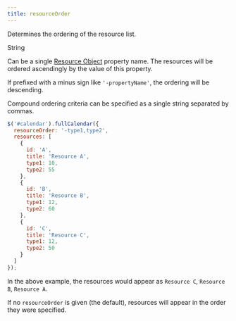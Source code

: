 ```yaml
---
title: resourceOrder
---
```


Determines the ordering of the resource list.

<div class='spec' markdown='1'>
String
</div>

Can be a single [Resource Object](resource-object) property name. The resources will be ordered ascendingly by the value of this property.

If prefixed with a minus sign like `'-propertyName'`, the ordering will be descending.

Compound ordering criteria can be specified as a single string separated by commas.

```js
$('#calendar').fullCalendar({
  resourceOrder: '-type1,type2',
  resources: [
    {
      id: 'A',
      title: 'Resource A',
      type1: 10,
      type2: 55
    },
    {
      id: 'B',
      title: 'Resource B',
      type1: 12,
      type2: 60
    },
    {
      id: 'C',
      title: 'Resource C',
      type1: 12,
      type2: 50
    }
  ]
});
```

In the above example, the resources would appear as `Resource C`, `Resource B`, `Resource A`.

If no `resourceOrder` is given (the default), resources will appear in the order they were specified.
